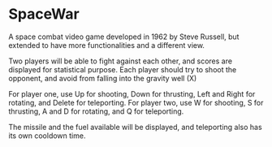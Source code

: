 # SpaceWar
A space combat video game developed in 1962 by Steve Russell, but extended to have more functionalities and a different view.

Two players will be able to fight against each other, and scores are displayed for statistical purpose. Each player should try to shoot the opponent, and avoid from falling into the gravity well (X)

For player one, use Up for shooting, Down for thrusting, Left and Right for rotating, and Delete for teleporting.
For player two, use W for shooting, S for thrusting, A and D for rotating, and Q for teleporting.

The missile and the fuel available will be displayed, and teleporting also has its own cooldown time.

